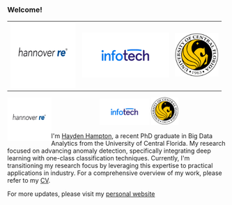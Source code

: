 ### Welcome!


<div>
    <table>
	    <tr>
    	    <td style="border:0px solid white padding:10px">
        	    <img src="https://github.com/haydendhampton/haydendhampton/blob/main/hannoverre_logo.jpg" width="150"/>
      	    </td>
            <td style="border:0px solid white padding:10px">
            	<img src="https://github.com/haydendhampton/haydendhampton/blob/main/infotech_logo.png" width="200"/>
            </td>
            <td style="border:0px solid white padding:10px">
            	<img src="https://github.com/haydendhampton/haydendhampton/blob/main/ucf_logo.png" width="100"/>
            </td>
        </tr>
    </table>
<div>


<p  align="center" width="100%">
<img width="20%" src="https://github.com/haydendhampton/haydendhampton/blob/main/hannoverre_logo.jpg" style="display:inline-block;float:left;margin-left:auto;margin-right:auto">

<img width="22.5%" src="https://github.com/haydendhampton/haydendhampton/blob/main/infotech_logo.png" /> 
<img width="12.5%" src="https://github.com/haydendhampton/haydendhampton/blob/main/ucf_logo.png" />
</p>

I'm [Hayden Hampton](https://haydenhampton.com/), a recent PhD graduate in Big Data Analytics from the University of Central Florida. My research focused on advancing anomaly detection, specifically integrating deep learning with one-class classification techniques. Currently, I'm transitioning my research focus by leveraging this expertise to practical applications in industry. For a comprehensive overview of my work, please refer to my [CV](https://haydenhampton.com/wp-content/uploads/2024/01/Hayden_Hampton_CV.pdf).

For more updates, please visit my [personal website](https://haydenhampton.com/)

<!--

id="image-table"

<img width="20%" src="https://github.com/haydendhampton/haydendhampton/blob/main/hannoverre_logo.jpg" height="150"/>

&emsp;

|  <br> <br> <img width="20%" src="https://github.com/haydendhampton/haydendhampton/blob/main/hannoverre_logo.jpg"> | <img width="22.5%" src="https://github.com/haydendhampton/haydendhampton/blob/main/infotech_logo.png"> | <img width="12.5%" src="https://github.com/haydendhampton/haydendhampton/blob/main/ucf_logo.png"> |


<p float="center">
<img src="https://github.com/haydendhampton/haydendhampton/blob/main/ucf_logo.png" width="100"/>
&emsp;
<img src="https://github.com/haydendhampton/haydendhampton/blob/main/infotech_logo.png" width="200"/> 
&emsp;
<img src="https://github.com/haydendhampton/haydendhampton/blob/main/hannover_logo.jpg" width="175"/>
</p>


<br clear="left"/>
<p float="left">
  <img src="https://github.com/haydendhampton/haydendhampton/blob/main/ucf_logo.png" width="100">
  <img src="https://github.com/haydendhampton/haydendhampton/blob/main/infotech_logo.png" width="200">
  <img src="https://github.com/haydendhampton/haydendhampton/blob/main/21403.png" align="left" width="150">
</p>
  <img src="https://github.com/haydendhampton/haydendhampton/blob/main/12569.png" width="250", height="50">
<img src="https://github.com/haydendhampton/haydendhampton/blob/main/hannover_logo.jpg" width="175">
height="100"
**haydendhampton/haydendhampton** is a ✨ _special_ ✨ repository because its `README.md` (this file) appears on your GitHub profile.

Here are some ideas to get you started:

![alt text](https://github.com/haydendhampton/haydendhampton/blob/main/ucf_logo.png)

- 🔭 I’m currently working on ...
- 🌱 I’m currently learning ...
- 👯 I’m looking to collaborate on ...
- 🤔 I’m looking for help with ...
- 💬 Ask me about ...
- 📫 How to reach me: ...
- 😄 Pronouns: ...
- ⚡ Fun fact: ...
-->
